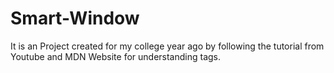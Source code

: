 # Smart-Window


It is an Project created for my college year ago by following the tutorial from Youtube and MDN Website for understanding tags.
